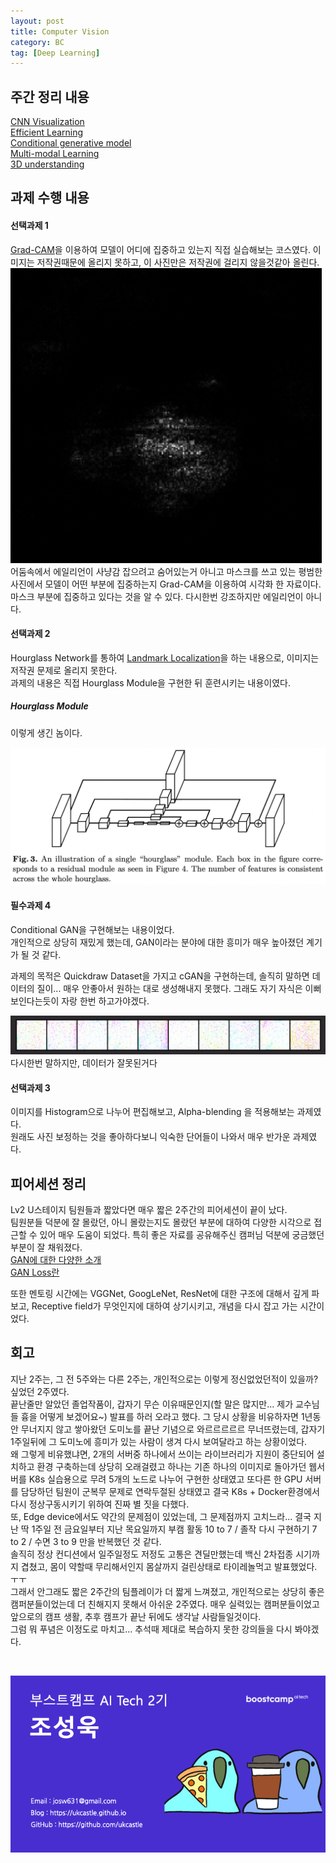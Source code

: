 ```yaml
---
layout: post
title: Computer Vision
category: BC
tag: [Deep Learning]
---  
```



## 주간 정리 내용

[CNN Visualization](https://ukcastle.github.io/bc/2021/09/13/w7d1/)  
[Efficient Learning](https://ukcastle.github.io/bc/2021/09/14/w7d2/)  
[Conditional generative model](https://ukcastle.github.io/bc/2021/09/15/w7d3/)  
[Multi-modal Learning](https://ukcastle.github.io/bc/2021/09/16/w7d4/)  
[3D understanding](https://ukcastle.github.io/bc/2021/09/17/w7d5/)  

## 과제 수행 내용  

#### 선택과제 1  
[Grad-CAM](https://ukcastle.github.io/bc/2021/09/13/w7d1/#grad-cam)을 이용하여 모델이 어디에 집중하고 있는지 직접 실습해보는 코스였다. 이미지는 저작권때문에 올리지 못하고, 이 사진만은 저작권에 걸리지 않을것같아 올린다.  
![img1](../../postimg/BC/w7_1.png)  
어둠속에서 에일리언이 사냥감 잡으려고 숨어있는거 아니고 마스크를 쓰고 있는 평범한 사진에서 모델이 어떤 부분에 집중하는지 Grad-CAM을 이용하여 시각화 한 자료이다.  
마스크 부분에 집중하고 있다는 것을 알 수 있다. 다시한번 강조하지만 에일리언이 아니다.  

#### 선택과제 2  
Hourglass Network를 통하여 [Landmark Localization](https://ukcastle.github.io/bc/2021/09/14/w7d2/#landmark-localization)을 하는 내용으로, 이미지는 저작권 문제로 올리지 못한다.  
과제의 내용은 직접 Hourglass Module을 구현한 뒤 훈련시키는 내용이였다.  

##### Hourglass Module  

이렇게 생긴 놈이다.  

![](../../postimg/BC/w7_2.png)  

#### 필수과제 4  

Conditional GAN을 구현해보는 내용이었다.  
개인적으로 상당히 재밌게 했는데, GAN이라는 분야에 대한 흥미가 매우 높아졌던 계기가 될 것 같다.  

과제의 목적은 Quickdraw Dataset을 가지고 cGAN을 구현하는데, 솔직히 말하면 데이터의 질이... 매우 안좋아서 원하는 대로 생성해내지 못했다. 그래도 자기 자식은 이뻐보인다는듯이 
자랑 한번 하고가야겠다.  

![](../../postimg/BC/w7_3.png)  
다시한번 말하지만, 데이터가 잘못된거다  

#### 선택과제 3    

이미지를 Histogram으로 나누어 편집해보고, Alpha-blending
을 적용해보는 과제였다.  
원래도 사진 보정하는 것을 좋아하다보니 익숙한 단어들이 나와서 매우 반가운 과제였다.  

## 피어세션 정리  

Lv2 U스테이지 팀원들과 짧았다면 매우 짧은 2주간의 피어세션이 끝이 났다.  
팀원분들 덕분에 잘 몰랐던, 아니 몰랐는지도 몰랐던 부분에 대하여 다양한 시각으로 접근할 수 있어 매우 도움이 되었다. 특히 좋은 자료를 공유해주신 캠퍼님 덕분에 궁금했던 부분이 잘 채워졌다.    
[GAN에 대한 다양한 소개](https://velog.io/@tobigs-gm1/basicofgan)  
[GAN Loss란](https://velog.io/@hyebbly/Deep-Learning-Loss-정리-1-GAN-loss)  
 
또한 멘토링 시간에는 VGGNet, GoogLeNet, ResNet에 대한 구조에 대해서 깊게 파보고, Receptive field가 무엇인지에 대하여 상기시키고, 개념을 다시 잡고 가는 시간이었다.  

## 회고  

지난 2주는, 그 전 5주와는 다른 2주는, 개인적으로는 이렇게 정신없었던적이 있을까? 싶었던 2주였다.  
끝난줄만 알았던 졸업작품이, 갑자기 무슨 이유때문인지(할 말은 많지만... 제가 교수님들 흉을 어떻게 보겠어요~) 발표를 하러 오라고 했다. 그 당시 상황을 비유하자면 1년동안 무너지지 않고 쌓아왔던 도미노를 끝난 기념으로 와르르르르르 무너뜨렸는데, 갑자기 1주일뒤에 그 도미노에 흥미가 있는 사람이 생겨 다시 보여달라고 하는 상황이었다.  
왜 그렇게 비유했냐면, 2개의 서버중 하나에서 쓰이는 라이브러리가 지원이 중단되어 설치하고 환경 구축하는데 상당히 오래걸렸고 하나는 기존 하나의 이미지로 돌아가던 웹서버를 K8s 실습용으로 무려 5개의 노드로 나누어 구현한 상태였고 또다른 한 GPU 서버를 담당하던 팀원이 군복무 문제로 연락두절된 상태였고 결국 K8s + Docker환경에서 다시 정상구동시키기 위하여 진짜 별 짓을 다했다.  
또, Edge device에서도 약간의 문제점이 있었는데, 그 문제점까지 고치느라... 결국 지난 딱 1주일 전 금요일부터 지난 목요일까지 부캠 활동 10 to 7 / 졸작 다시 구현하기 7 to 2 / 수면 3 to 9 만을 반복했던 것 같다.  
솔직히 정상 컨디션에서 일주일정도 저정도 고통은 견딜만했는데 백신 2차접종 시기까지 겹쳤고, 몸이 약할때 무리해서인지 몸살까지 걸린상태로 타이레놀먹고 발표했었다. ㅜㅜ   
그래서 안그래도 짧은 2주간의 팀플레이가 더 짧게 느껴졌고, 개인적으로는 상당히 좋은 캠퍼분들이었는데 더 친해지지 못해서 아쉬운 2주였다. 매우 실력있는 캠퍼분들이었고 앞으로의 캠프 생활, 추후 캠프가 끝난 뒤에도 생각날 사람들일것이다.  
그럼 뭐 푸념은 이정도로 마치고... 추석때 제대로 복습하지 못한 강의들을 다시 봐야겠다.    

<br>

![](../../postimg/BC/namecard.png)